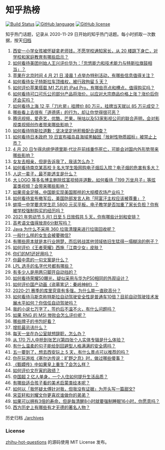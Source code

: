 # 知乎热榜
[![Build Status](https://github.com/ToWeLong/zhihu-hot-questions/workflows/CI/badge.svg)](https://github.com/ToWeLong/zhihu-hot-questions/actions)
[![GitHub language](https://img.shields.io/badge/language-golang-orange.svg)](https://golang.org/)
[![GitHub license](https://img.shields.io/github/license/ToWeLong/zhihu-hot-questions)](https://github.com/ToWeLong/zhihu-hot-questions/blob/main/LICENSE)

知乎热门话题，记录从 2020-11-29 日开始的知乎热门话题。每小时抓取一次数据，按天[归档](./archives)

<!-- BEGIN -->

1. [西安一小学女孩被怀疑拿老师钱，不愿学校通知家长，从 20 楼跳下身亡，对学校和家庭教育有哪些启示？](https://www.zhihu.com/question/455453377)
1. [如何看待美团创始人王兴评价华为：「忽悠能力和技术能力与特斯拉旗鼓相当」？](https://www.zhihu.com/question/455309241)
1. [苹果在北京时间 4 月 21 日 凌晨 1 点举办特别活动，有哪些信息值得关注？](https://www.zhihu.com/question/455703264)
1. [如何看待女子特斯拉车顶维权，被行政拘留 5 天？](https://www.zhihu.com/question/455545763)
1. [如何评价苹果搭载 M1 芯片的 iPad Pro，有哪些亮点和槽点，值得购买吗？](https://www.zhihu.com/question/455712081)
1. [如何看待可口可乐公司部分产品将涨价，以应对大宗商品价格上涨？涨价后你还会买吗？](https://www.zhihu.com/question/455623192)
1. [如何看待上海 12 平「刀片房」挂牌价 80 万元，挂牌当天就以 85 万元成交？](https://www.zhihu.com/question/455594188)
1. [哪些看上去很有「道德感」的行为，却让你觉得很可恶？](https://www.zhihu.com/question/271011718)
1. [腾讯视频，爱奇艺，优酷，芒果，咪咕以及53家影视公司的联合声明，会对影视类视频创作者带来哪些影响？](https://www.zhihu.com/question/453832783)
1. [如何看待特斯拉道歉：坚决坚定地积极配合调查？](https://www.zhihu.com/question/455697188)
1. [如何看待日本政府 19 日宣布福岛县海域黑鲉因「放射性物质超标」被禁止上市？](https://www.zhihu.com/question/455553400)
1. [4 月 20 日乍得总统伊德里斯·代比在前线重伤死亡，可能会对国内外形势带来哪些影响？](https://www.zhihu.com/question/455654724)
1. [女友去相亲，但是告诉我了，我该怎么办？](https://www.zhihu.com/question/454792762)
1. [如何看待南京某高校 9 名大学生吸网购电子烟后入院？电子烟的危害有多大？](https://www.zhihu.com/question/455599780)
1. [人这一辈子，最不能透支是什么？](https://www.zhihu.com/question/422796779)
1. [大 LOGO 等多名博主删除炫富视频并道歉，如何看待「199 万坐月子」等炫富类视频？会带来哪些影响？](https://www.zhihu.com/question/455431114)
1. [如果资金足够，中国能实现美国那样的大规模农场产业吗？](https://www.zhihu.com/question/31267418)
1. [如何看待宣布撤军后，美国防部发言人称「阿富汗主权应该被尊重」？](https://www.zhihu.com/question/455674435)
1. [蚌埠一中学要求学生花 5800 元买平板，电子教学是否加重了家长负担？你有被学校强制购买的经历吗？](https://www.zhihu.com/question/455558267)
1. [2021 年劳动节 5 月1 日至 5 日放假共 5 天，你有哪些计划和安排？](https://www.zhihu.com/question/448603091)
1. [高考语文值得放弃6分默写吗？](https://www.zhihu.com/question/416068288)
1. [Java 为什么不采用 360 垃圾清理来进行垃圾回收呢？](https://www.zhihu.com/question/36014646)
1. [一般什么样的女生会被要微信?](https://www.zhihu.com/question/323245237)
1. [有哪些原本就是本行业翘楚，而后转战其他领域依旧生猛得一塌糊涂的例子？](https://www.zhihu.com/question/41233342)
1. [如何评价《王者荣耀》西施「江南少女」皮肤？](https://www.zhihu.com/question/455521817)
1. [你们的M1还好用吗？](https://www.zhihu.com/question/447835410)
1. [你最中意的一句文案是什么？](https://www.zhihu.com/question/363361102)
1. [LPL 选手的名字代号都有哪些？](https://www.zhihu.com/question/382434282)
1. [有多少人是用两只脚开自动挡的？](https://www.zhihu.com/question/453321559)
1. [如何看待荣耀50曝光，疑似采用与华为P50相同的外观设计？](https://www.zhihu.com/question/455640094)
1. [如何评价国产动画《盗墓笔记：秦岭神树》？](https://www.zhihu.com/question/452870392)
1. [2020-21 赛季的库里究竟有多强，为什么能一直砍高分？](https://www.zhihu.com/question/455564288)
1. [如何看待马斯克称特斯拉自动驾驶安全性是普通车10倍？目前自动驾驶技术发展水平如何？你信任自动驾驶吗？](https://www.zhihu.com/question/455331153)
1. [我的小说七万字了，签约后不温不火，有什么问题吗？](https://www.zhihu.com/question/452087101)
1. [如果 RNG 的 MSI 惨败会怎么评价呢？](https://www.zhihu.com/question/455536642)
1. [哪些牌子的书包好看？](https://www.zhihu.com/question/321680189)
1. [增肌最忌讳什么？](https://www.zhihu.com/question/455145102)
1. [每天一坐在办公室就想辞职，怎么办？](https://www.zhihu.com/question/449760223)
1. [从 170 万人中抢到张艺兴第四张个人实体专辑是什么体验？](https://www.zhihu.com/question/455514598)
1. [有什么温柔的句子能给到回避型人格满满的安全感吗？](https://www.zhihu.com/question/455031931)
1. [五一要到了，想去西安玩上 5 天，有什么景点可以推荐的吗？](https://www.zhihu.com/question/452819906)
1. [你在玩游戏《塞尔达传说：旷野之息》时，做过哪些傻事？](https://www.zhihu.com/question/454236273)
1. [《甄嬛传》中如果皇上重生了会怎么样？](https://www.zhihu.com/question/347047703)
1. [如何评价文在寅的政绩？](https://www.zhihu.com/question/452986162)
1. [中国超 2 亿人单身，一个人住如何提升生活品质？](https://www.zhihu.com/question/455461691)
1. [有哪些适合孩子看的美术启蒙类绘本呢？](https://www.zhihu.com/question/56978160)
1. [如何以「我怀疑太傅针对我，但我没有证据」为开头写一篇甜文?](https://www.zhihu.com/question/453335179)
1. [宋亚轩和刘耀文你更喜欢谁做你的弟弟？](https://www.zhihu.com/question/454281367)
1. [如果可以拥有3倍的寿命，但是每清醒8小时就要强制睡眠16小时，你愿意吗？](https://www.zhihu.com/question/454343075)
1. [西方历史上有哪些有才无德的著名人物？](https://www.zhihu.com/question/443555395)

<!-- END -->

历史归档 [./archives](./archives)


### License
[zhihu-hot-questions](https://github.com/towelong/zhihu-hot-questions) 的源码使用 MIT License 发布。